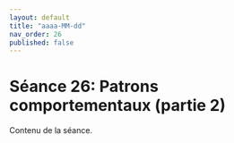 ```yaml
---
layout: default
title: "aaaa-MM-dd"
nav_order: 26
published: false
---
```


# Séance 26: Patrons comportementaux (partie 2)

Contenu de la séance.
